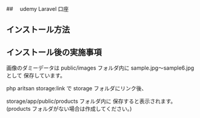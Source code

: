 ##　 udemy Laravel 口座

## インストール方法

## インストール後の実施事項

画像のダミーデータは
public/images フォルダ内に
sample.jpg〜sample6.jpg として
保存しています。

php aritsan storage:link で
storage フォルダにリンク後、

storage/app/public/products フォルダ内に
保存すると表示されます。
(products フォルダがない場合は作成してください。)
